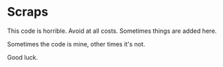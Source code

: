 # Scraps

This code is horrible. Avoid at all costs. Sometimes things are added here.

Sometimes the code is mine, other times it's not. 

Good luck. 

